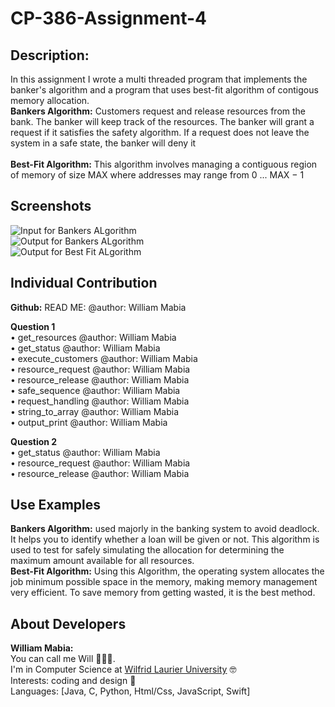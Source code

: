 # CP-386-Assignment-4

## Description: ##
In this assignment I wrote a multi threaded program that implements the banker's algorithm and a program that uses best-fit algorithm of contigous memory allocation. <br>
**Bankers Algorithm:** Customers request and release resources from the bank. The banker will keep track of the resources. The
banker will grant a request if it satisfies the safety algorithm. If a request does not leave the system in a
safe state, the banker will deny it <br> 
<br>
**Best-Fit Algorithm:** This algorithm involves managing a contiguous region of memory of size MAX where addresses may range from 0 ... MAX − 1 <br>

## Screenshots ##
![Input for Bankers ALgorithm](https://i.postimg.cc/bs0gTbSM/Input.png "Input for Bankers ALgorithm") <br>
![Output for Bankers ALgorithm](https://i.postimg.cc/MndDkSDm/output.png "Output for Bankers ALgorithm") <br>
![Output for Best Fit ALgorithm](https://i.postimg.cc/SnyrtsWK/output-2.png[/img] "Output for Best Fit ALgorithm") <br>


## Individual Contribution ##
**Github:**
READ ME: @author: William Mabia

**Question 1** <br>
• get_resources @author: William Mabia <br>
• get_status @author: William Mabia <br>
• execute_customers @author: William Mabia <br>
• resource_request @author: William Mabia <br>
• resource_release @author: William Mabia <br>
• safe_sequence @author: William Mabia <br>
• request_handling @author: William Mabia <br>
• string_to_array @author: William Mabia <br>
• output_print @author: William Mabia <br>

**Question 2** <br>
• get_status @author: William Mabia <br>
• resource_request @author: William Mabia <br>
• resource_release @author: William Mabia <br>


## Use Examples ##
**Bankers Algorithm:** used majorly in the banking system to avoid deadlock. It helps you to identify whether a loan will be given or not. This algorithm is used to test for safely simulating the allocation for determining the maximum amount available for all resources.<br>
**Best-Fit Algorithm:** Using this Algorithm, the operating system allocates the job minimum possible space in the memory, making memory management very efficient. To save memory from getting wasted, it is the best method.

## About Developers ##
**William Mabia:** <br>
You can call me Will 👨🏽‍💻. <br>
I'm in Computer Science at [Wilfrid Laurier University](https://www.wlu.ca) 🤓 <br>
Interests: coding and design 🍄 <br>
Languages: [Java, C, Python, Html/Css, JavaScript, Swift] <br><br>


